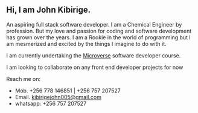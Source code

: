 ## Hi, I am John Kibirige. 
An aspiring full stack software developer. I am a Chemical Engineer by profession. But my love and passion for coding and software development has grown over the years.
I am a Rookie in the world of programming but I am mesmerized and excited by the things I imagine to do with it. 

I am currently undertaking the [Microverse](https://www.microverse.org/) software developer course. 

I am looking to collaborate on any front end developer projects for now 

Reach me on:

- Mob.   +256 778 146851 | +256 757 207527 
- Email. kibirigejohn005@gmail.com
- whatsapp: +256 757 207527 


